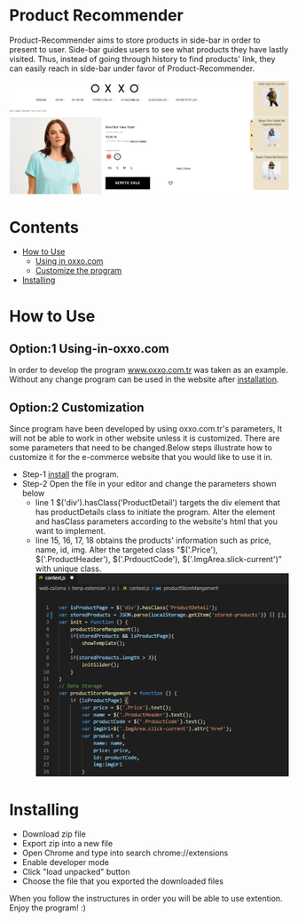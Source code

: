 # Product Recommender
  Product-Recommender aims to store products in side-bar in order to present to user. Side-bar guides users to see what products they have lastly visited. Thus, instead of going through history to find products' link, they can easily reach in side-bar under favor of Product-Recommender.

![](img/sample.png)

# Contents
* [How to Use](https://github.com/ermanduran95/Product-Illustrator/blob/master/README.md#how-to-use)
  * [Using in oxxo.com](https://github.com/ermanduran95/Product-Illustrator/blob/master/README.md#option1-using-in-oxxo.com)
  * [Customize the program](https://github.com/ermanduran95/Product-Illustrator/blob/master/README.md#option2-customization)
* [Installing](https://github.com/ermanduran95/Product-Illustrator/blob/master/README.md#Installing)

# How to Use

## Option:1 Using-in-oxxo.com
  In order to develop the program www.oxxo.com.tr was taken as an example. Without any change program can be used in the website after [installation](https://github.com/ermanduran95/Product-Illustrator/blob/master/README.md#Installing).

## Option:2 Customization
  Since program have been developed by using oxxo.com.tr's parameters, It will not be able to work in other website unless it is customized. There are some parameters that need to be changed.Below steps illustrate how to customize it for the e-commerce website that you would like to use it in.
  * Step-1 [install](https://github.com/ermanduran95/Product-Illustrator/blob/master/README.md#Installing) the program.
  * Step-2 Open the file in your editor and change the parameters shown below
    * line 1 $('div').hasClass('ProductDetail') targets the div element that has productDetails class to initiate the program. Alter the element and hasClass parameters according to the website's html that you want to implement.
    * line 15, 16, 17, 18 obtains the products' information such as price, name, id, img. Alter the targeted class "$('.Price'), $('.ProductHeader'), $('.PrdouctCode'), $('.ImgArea.slick-current')" with unique class.
  ![](img/target-element.png)
  
# Installing
* Download zip file
* Export zip into a new file
* Open Chrome and type into search chrome://extensions 
* Enable developer mode
* Click "load unpacked" button
* Choose the file that you exported the downloaded files

When you follow the instructures in order you will be able to use extention. Enjoy the program! :)
